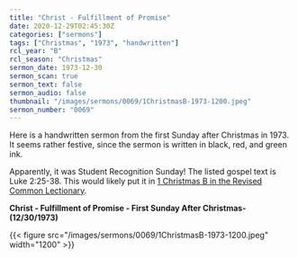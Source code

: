 ```yaml
---
title: "Christ - Fulfillment of Promise"
date: 2020-12-29T02:45:30Z
categories: ["sermons"]
tags: ["Christmas", "1973", "handwritten"]
rcl_year: "B"
rcl_season: "Christmas"
sermon_date: 1973-12-30
sermon_scan: true
sermon_text: false
sermon_audio: false
thumbnail: "/images/sermons/0069/1ChristmasB-1973-1200.jpeg"
sermon_number: "0069"
---
```


Here is a handwritten sermon from the first Sunday after Christmas in 1973. It seems rather festive, since the sermon is written in black, red, and green ink.

<!--more-->

Apparently, it was Student Recognition Sunday! The listed gospel text is Luke 2:25-38.  This would likely put it in [1 Christmas B in the Revised Common Lectionary](https://lectionary.library.vanderbilt.edu/texts/?y=382&z=c&d=8).

**Christ - Fulfillment of Promise - First Sunday After Christmas- (12/30/1973)**

{{< figure src="/images/sermons/0069/1ChristmasB-1973-1200.jpeg" width="1200" >}}

